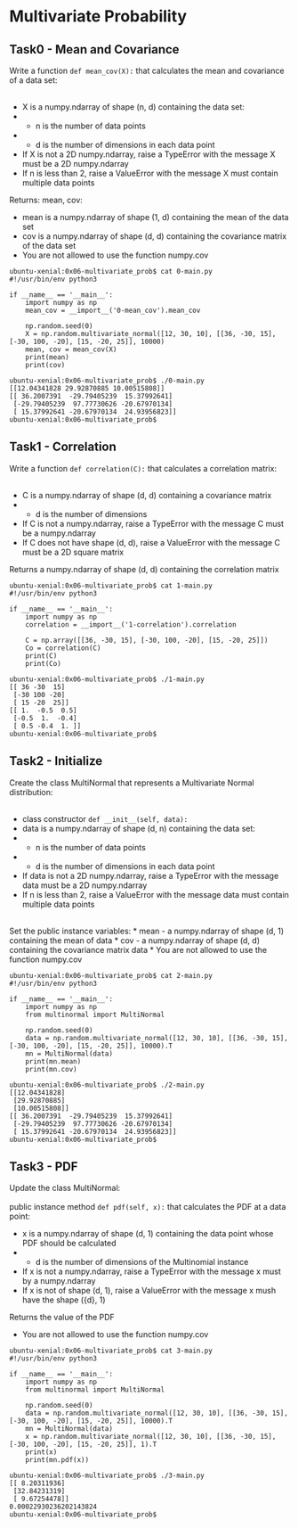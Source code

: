 # Multivariate Probability
## Task0 - Mean and Covariance
Write a function `def mean_cov(X):` that calculates the mean and covariance of a data set:<br>
<br>
* X is a numpy.ndarray of shape (n, d) containing the data set:
* * n is the number of data points
* * d is the number of dimensions in each data point
* If X is not a 2D numpy.ndarray, raise a TypeError with the message X must be a 2D numpy.ndarray
* If n is less than 2, raise a ValueError with the message X must contain multiple data points<br>

Returns: mean, cov:
* mean is a numpy.ndarray of shape (1, d) containing the mean of the data set
* cov is a numpy.ndarray of shape (d, d) containing the covariance matrix of the data set
* You are not allowed to use the function numpy.cov<br>

```
ubuntu-xenial:0x06-multivariate_prob$ cat 0-main.py 
#!/usr/bin/env python3

if __name__ == '__main__':
    import numpy as np
    mean_cov = __import__('0-mean_cov').mean_cov

    np.random.seed(0)
    X = np.random.multivariate_normal([12, 30, 10], [[36, -30, 15], [-30, 100, -20], [15, -20, 25]], 10000)
    mean, cov = mean_cov(X)
    print(mean)
    print(cov)

ubuntu-xenial:0x06-multivariate_prob$ ./0-main.py 
[[12.04341828 29.92870885 10.00515808]]
[[ 36.2007391  -29.79405239  15.37992641]
 [-29.79405239  97.77730626 -20.67970134]
 [ 15.37992641 -20.67970134  24.93956823]]
ubuntu-xenial:0x06-multivariate_prob$
```

## Task1 - Correlation
Write a function `def correlation(C):` that calculates a correlation matrix:<br>
<br>
* C is a numpy.ndarray of shape (d, d) containing a covariance matrix
* * d is the number of dimensions
* If C is not a numpy.ndarray, raise a TypeError with the message C must be a numpy.ndarray
* If C does not have shape (d, d), raise a ValueError with the message C must be a 2D square matrix<br>

Returns a numpy.ndarray of shape (d, d) containing the correlation matrix

```
ubuntu-xenial:0x06-multivariate_prob$ cat 1-main.py 
#!/usr/bin/env python3

if __name__ == '__main__':
    import numpy as np
    correlation = __import__('1-correlation').correlation

    C = np.array([[36, -30, 15], [-30, 100, -20], [15, -20, 25]])
    Co = correlation(C)
    print(C)
    print(Co)

ubuntu-xenial:0x06-multivariate_prob$ ./1-main.py 
[[ 36 -30  15]
 [-30 100 -20]
 [ 15 -20  25]]
[[ 1.  -0.5  0.5]
 [-0.5  1.  -0.4]
 [ 0.5 -0.4  1. ]]
ubuntu-xenial:0x06-multivariate_prob$
```

## Task2 - Initialize
Create the class MultiNormal that represents a Multivariate Normal distribution:<br>
<br>
* class constructor `def __init__(self, data):`
* data is a numpy.ndarray of shape (d, n) containing the data set:
* * n is the number of data points
* * d is the number of dimensions in each data point
* If data is not a 2D numpy.ndarray, raise a TypeError with the message data must be a 2D numpy.ndarray
* If n is less than 2, raise a ValueError with the message data must contain multiple data points
<br>
Set the public instance variables:
* mean - a numpy.ndarray of shape (d, 1) containing the mean of data
* cov - a numpy.ndarray of shape (d, d) containing the covariance matrix data
* You are not allowed to use the function numpy.cov

```
ubuntu-xenial:0x06-multivariate_prob$ cat 2-main.py 
#!/usr/bin/env python3

if __name__ == '__main__':
    import numpy as np
    from multinormal import MultiNormal

    np.random.seed(0)
    data = np.random.multivariate_normal([12, 30, 10], [[36, -30, 15], [-30, 100, -20], [15, -20, 25]], 10000).T
    mn = MultiNormal(data)
    print(mn.mean)
    print(mn.cov)

ubuntu-xenial:0x06-multivariate_prob$ ./2-main.py 
[[12.04341828]
 [29.92870885]
 [10.00515808]]
[[ 36.2007391  -29.79405239  15.37992641]
 [-29.79405239  97.77730626 -20.67970134]
 [ 15.37992641 -20.67970134  24.93956823]]
ubuntu-xenial:0x06-multivariate_prob$
```

## Task3 - PDF
Update the class MultiNormal:<br>
<br>
public instance method `def pdf(self, x):` that calculates the PDF at a data point:
* x is a numpy.ndarray of shape (d, 1) containing the data point whose PDF should be calculated
* * d is the number of dimensions of the Multinomial instance
* If x is not a numpy.ndarray, raise a TypeError with the message x must by a numpy.ndarray
* If x is not of shape (d, 1), raise a ValueError with the message x mush have the shape ({d}, 1)<br>

Returns the value of the PDF
* You are not allowed to use the function numpy.cov

```
ubuntu-xenial:0x06-multivariate_prob$ cat 3-main.py 
#!/usr/bin/env python3

if __name__ == '__main__':
    import numpy as np
    from multinormal import MultiNormal

    np.random.seed(0)
    data = np.random.multivariate_normal([12, 30, 10], [[36, -30, 15], [-30, 100, -20], [15, -20, 25]], 10000).T
    mn = MultiNormal(data)
    x = np.random.multivariate_normal([12, 30, 10], [[36, -30, 15], [-30, 100, -20], [15, -20, 25]], 1).T
    print(x)
    print(mn.pdf(x))

ubuntu-xenial:0x06-multivariate_prob$ ./3-main.py 
[[ 8.20311936]
 [32.84231319]
 [ 9.67254478]]
0.00022930236202143824
ubuntu-xenial:0x06-multivariate_prob$ 
```

